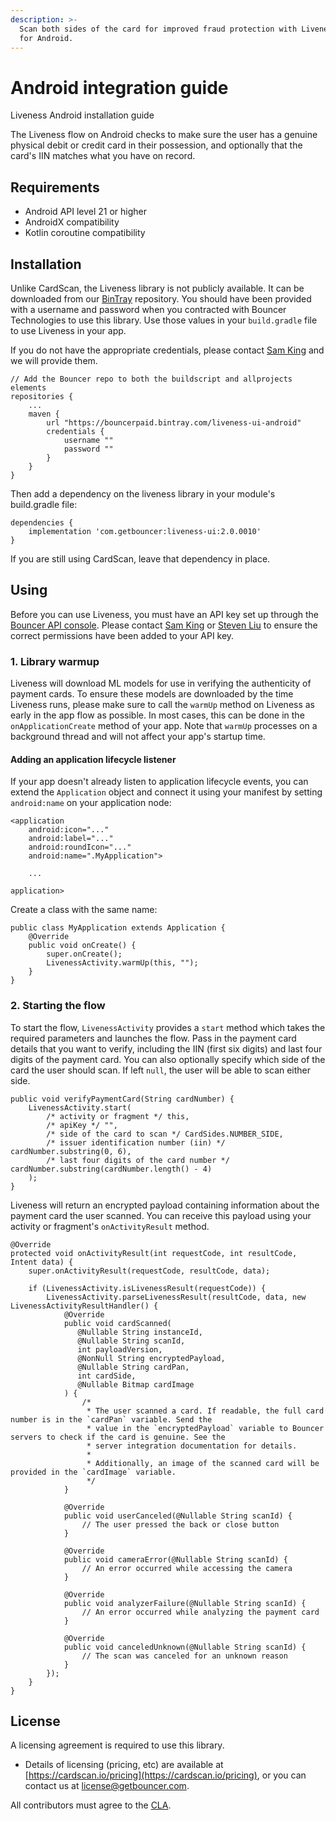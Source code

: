 ```yaml
---
description: >-
  Scan both sides of the card for improved fraud protection with Liveness Check
  for Android.
---
```


# Android integration guide

Liveness Android installation guide

The Liveness flow on Android checks to make sure the user has a genuine physical debit or credit card in their possession, and optionally that the card's IIN matches what you have on record.

## Requirements

* Android API level 21 or higher
* AndroidX compatibility
* Kotlin coroutine compatibility

## Installation

Unlike CardScan, the Liveness library is not publicly available. It can be downloaded from our [BinTray](https://bintray.com/bouncerpaid/) repository. You should have been provided with a username and password when you contracted with Bouncer Technologies to use this library. Use those values in your `build.gradle` file to use Liveness in your app.

If you do not have the appropriate credentials, please contact [Sam King](mailto:sam@getbouncer.com) and we will provide them.

```text
// Add the Bouncer repo to both the buildscript and allprojects elements
repositories {
    ...
    maven {
        url "https://bouncerpaid.bintray.com/liveness-ui-android"
        credentials {
            username ""
            password ""
        }
    }
}
```

Then add a dependency on the liveness library in your module's build.gradle file:

```text
dependencies {
    implementation 'com.getbouncer:liveness-ui:2.0.0010'
}
```

If you are still using CardScan, leave that dependency in place.

## Using

Before you can use Liveness, you must have an API key set up through the [Bouncer API console](https://api.getbouncer.com/console). Please contact [Sam King](mailto:sam@getbouncer.com) or [Steven Liu](mailto:steven@getbouncer.com) to ensure the correct permissions have been added to your API key.

### 1. Library warmup

Liveness will download ML models for use in verifying the authenticity of payment cards. To ensure these models are downloaded by the time Liveness runs, please make sure to call the `warmUp` method on Liveness as early in the app flow as possible. In most cases, this can be done in the `onApplicationCreate` method of your app. Note that `warmUp` processes on a background thread and will not affect your app's startup time.

#### Adding an application lifecycle listener

If your app doesn't already listen to application lifecycle events, you can extend the `Application` object and connect it using your manifest by setting `android:name` on your application node:

```text
<application
    android:icon="..."
    android:label="..."
    android:roundIcon="..."
    android:name=".MyApplication">

    ...

application>
```

Create a class with the same name:

```text
public class MyApplication extends Application {
    @Override
    public void onCreate() {
        super.onCreate();
        LivenessActivity.warmUp(this, "");
    }
}
```

### 2. Starting the flow

To start the flow, `LivenessActivity` provides a `start` method which takes the required parameters and launches the flow. Pass in the payment card details that you want to verify, including the IIN \(first six digits\) and last four digits of the payment card. You can also optionally specify which side of the card the user should scan. If left `null`, the user will be able to scan either side.

```text
public void verifyPaymentCard(String cardNumber) {
    LivenessActivity.start(
        /* activity or fragment */ this,
        /* apiKey */ "",
        /* side of the card to scan */ CardSides.NUMBER_SIDE,
        /* issuer identification number (iin) */ cardNumber.substring(0, 6),
        /* last four digits of the card number */ cardNumber.substring(cardNumber.length() - 4)
    );
}
```

Liveness will return an encrypted payload containing information about the payment card the user scanned. You can receive this payload using your activity or fragment's `onActivityResult` method.

```text
@Override
protected void onActivityResult(int requestCode, int resultCode, Intent data) {
    super.onActivityResult(requestCode, resultCode, data);

    if (LivenessActivity.isLivenessResult(requestCode)) {
        LivenessActivity.parseLivenessResult(resultCode, data, new LivenessActivityResultHandler() {
            @Override
            public void cardScanned(
               @Nullable String instanceId,
               @Nullable String scanId,
               int payloadVersion,
               @NonNull String encryptedPayload,
               @Nullable String cardPan,
               int cardSide,
               @Nullable Bitmap cardImage
            ) {
                /*
                 * The user scanned a card. If readable, the full card number is in the `cardPan` variable. Send the
                 * value in the `encryptedPayload` variable to Bouncer servers to check if the card is genuine. See the
                 * server integration documentation for details.
                 *
                 * Additionally, an image of the scanned card will be provided in the `cardImage` variable.
                 */
            }

            @Override
            public void userCanceled(@Nullable String scanId) {
                // The user pressed the back or close button
            }
    
            @Override
            public void cameraError(@Nullable String scanId) {
                // An error occurred while accessing the camera
            }
    
            @Override
            public void analyzerFailure(@Nullable String scanId) {
                // An error occurred while analyzing the payment card
            }
    
            @Override
            public void canceledUnknown(@Nullable String scanId) {
                // The scan was canceled for an unknown reason
            }
        });
    }
}
```

## License

A licensing agreement is required to use this library.

* Details of licensing \(pricing, etc\) are available at [https://cardscan.io/pricing](https://cardscan.io/pricing), or you can contact us at [license@getbouncer.com](mailto:license@getbouncer.com).

All contributors must agree to the [CLA](https://github.com/getbouncer/cardscan-demo-android/blob/57102fa3e133febb6b08589185d05b3f06d5657d/Contributor%20License%20Agreement).

